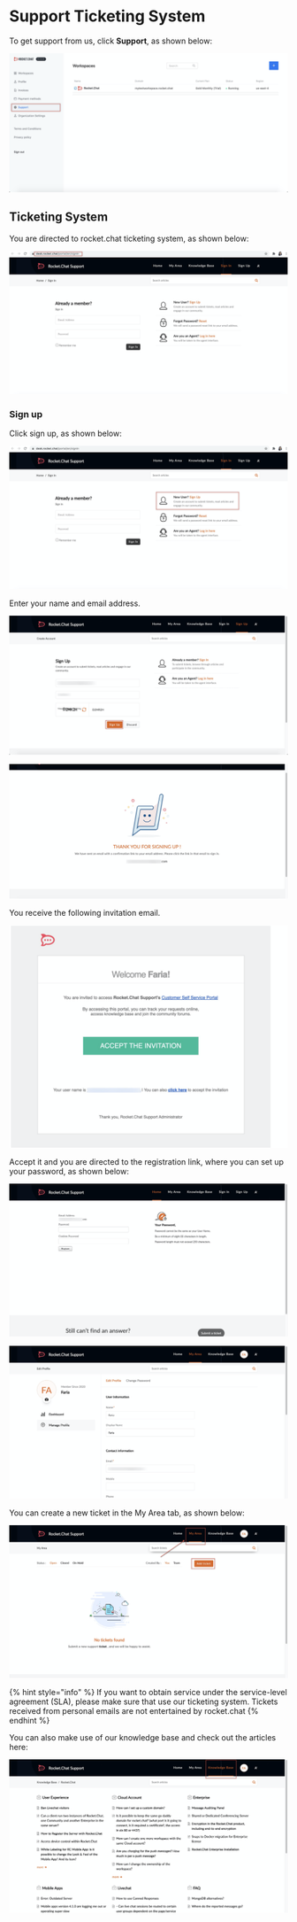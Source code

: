 # Support Ticketing System

To get support from us, click **Support**, as shown below:

![](../../../.gitbook/assets/image%20%28115%29%20%282%29%20%282%29%20%282%29%20%282%29%20%282%29%20%282%29%20%282%29%20%281%29%20%281%29.png)



## Ticketing System

You are directed to rocket.chat ticketing system, as shown below:

![](../../../.gitbook/assets/image%20%28109%29.png)

### Sign up

Click sign up, as shown below:

![](../../../.gitbook/assets/image%20%28105%29.png)

Enter your name and email address.

![](../../../.gitbook/assets/image%20%28112%29.png)

![](../../../.gitbook/assets/image%20%28114%29.png)

You receive the following invitation email.

![](../../../.gitbook/assets/image%20%28108%29.png)

Accept it and you are directed to the registration link, where you can set up your password, as shown below:

![](../../../.gitbook/assets/image%20%28118%29.png)

![](../../../.gitbook/assets/image%20%28119%29.png)

You can create a new ticket in the My Area tab, as shown below:

![](../../../.gitbook/assets/image%20%28107%29.png)

{% hint style="info" %}
If you want to obtain service under the service-level agreement \(SLA\), please make sure that use our ticketing system. Tickets received from personal emails are not entertained by rocket.chat
{% endhint %}

You can also make use of our knowledge base and check out the articles here:

![](../../../.gitbook/assets/image%20%28117%29.png)



